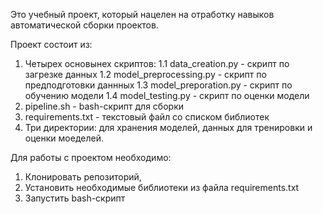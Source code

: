 Это учебный проект, который нацелен на отработку навыков автоматической сборки проектов.


Проект состоит из:
  1. Четырех основынех скриптов:
     1.1 data_creation.py - скрипт по загрезке данных
     1.2 model_preprocessing.py - скрипт по предподготовки даннных
     1.3 model_preporation.py - скрипт по обучению модели
     1.4 model_testing.py - скрипт по оценки модели
  2. pipeline.sh - bash-скрипт для сборки
  3. requirements.txt - текстовый файл со списком библиотек
  4. Три директории: для хранения моделей, данных для тренировки и оценки моеделей.


Для работы с проектом необходимо:
  1. Клонировать репозиторий,
  2. Установить необходимые библиотеки из файла requirements.txt
  3. Запустить bash-скрипт

     
